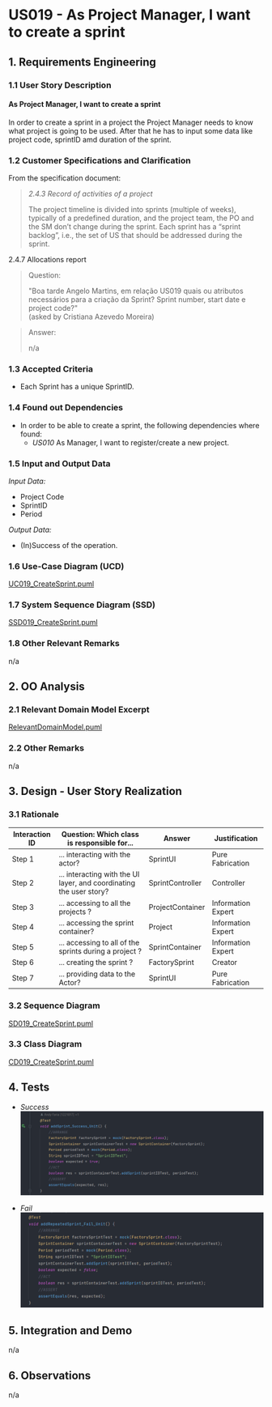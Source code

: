 # US019 - As Project Manager, I want to create a sprint

## 1. Requirements Engineering

### 1.1 User Story Description

#### As Project Manager, I want to create a sprint

In order to create a sprint in a project the Project Manager needs to know what project is going to be used.
After that he has to input some data like project code, sprintID amd duration of the sprint.

### 1.2 Customer Specifications and Clarification

From the specification document:

> *2.4.3 Record of activities of a project*
>
> The project timeline is divided into sprints (multiple of weeks), typically of a predefined
> duration, and the project team, the PO and the SM don’t change during the sprint.
> Each sprint has a “sprint backlog”, i.e., the set of US that should be addressed during the
> sprint.

2.4.7 Allocations report

> Question:
>
> "Boa tarde Angelo Martins, em relação US019 quais ou atributos necessários para a criação da Sprint? Sprint number,
> start date e project code?" <br>(asked by Cristiana Azevedo Moreira)

> Answer:
>
> n/a

### 1.3 Accepted Criteria

* Each Sprint has a unique SprintID.

### 1.4 Found out Dependencies

* In order to be able to create a sprint, the following dependencies where found:
    * *US010* As Manager, I want to register/create a new project.

### 1.5 Input and Output Data

*Input Data:*

* Project Code
* SprintID
* Period

*Output Data:*

* (In)Success of the operation.

### 1.6 Use-Case Diagram (UCD)

[UC019_CreateSprint.puml](UC019_CreateSprint.puml)

### 1.7 System Sequence Diagram (SSD)

[SSD019_CreateSprint.puml](SSD019_CreateSprint.puml)

### 1.8 Other Relevant Remarks

n/a

## 2. OO Analysis

### 2.1 Relevant Domain Model Excerpt

[RelevantDomainModel.puml](RelevantDomainModel.puml)

### 2.2 Other Remarks

n/a

## 3. Design - User Story Realization

### 3.1 Rationale

| Interaction ID | Question: Which class is responsible for...                         | Answer           | Justification      |
|----------------|---------------------------------------------------------------------|------------------|--------------------|
| Step 1         | ... interacting with the actor?                                     | SprintUI         | Pure Fabrication   |
| Step 2         | ... interacting with the UI layer, and coordinating the user story? | SprintController | Controller         |
| Step 3         | ... accessing to all the projects ?                                 | ProjectContainer | Information Expert |
| Step 4         | ... accessing the sprint container?                                 | Project          | Information Expert |
| Step 5         | ... accessing to all of the sprints during a project ?              | SprintContainer  | Information Expert |
| Step 6         | ... creating the sprint ?                                           | FactorySprint    | Creator            |
| Step 7         | ... providing data to the Actor?                                    | SprintUI         | Pure Fabrication   |

### 3.2 Sequence Diagram

[SD019_CreateSprint.puml](SD019_CreateSprint.puml)

### 3.3 Class Diagram

[CD019_CreateSprint.puml](CD019_CreateSprint.puml)

## 4. Tests

* *Success*
![](addSprint_Success_Unit.png)

* *Fail*
![](addSprintFail_Unit.png)

## 5. Integration and Demo

n/a

## 6. Observations

n/a